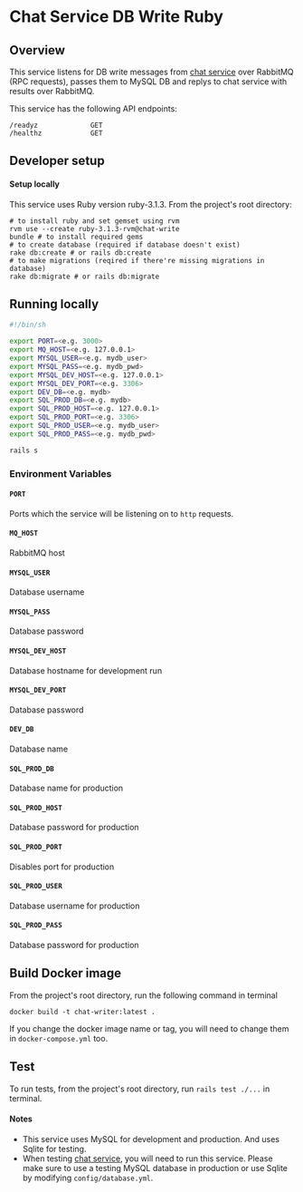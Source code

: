 # Chat Service DB Write Ruby

## Overview
This service listens for DB write messages from [chat service](https://github.com/TamerB/chat-service-ruby) over RabbitMQ (RPC requests), passes them to MySQL DB and replys to chat service with results over RabbitMQ.

This service has the following API endpoints:
```
/readyz             GET
/healthz            GET
```

## Developer setup
#### Setup locally
This service uses Ruby version ruby-3.1.3.
From the project's root directory:

```
# to install ruby and set gemset using rvm
rvm use --create ruby-3.1.3-rvm@chat-write
bundle # to install required gems
# to create database (required if database doesn't exist)
rake db:create # or rails db:create
# to make migrations (reqired if there're missing migrations in database)
rake db:migrate # or rails db:migrate
```

## Running locally

```bash
#!/bin/sh

export PORT=<e.g. 3000>
export MQ_HOST=<e.g. 127.0.0.1>
export MYSQL_USER=<e.g. mydb_user>
export MYSQL_PASS=<e.g. mydb_pwd>
export MYSQL_DEV_HOST=<e.g. 127.0.0.1>
export MYSQL_DEV_PORT=<e.g. 3306>
export DEV_DB=<e.g. mydb>
export SQL_PROD_DB=<e.g. mydb>
export SQL_PROD_HOST=<e.g. 127.0.0.1>
export SQL_PROD_PORT=<e.g. 3306>
export SQL_PROD_USER=<e.g. mydb_user>
export SQL_PROD_PASS=<e.g. mydb_pwd>

rails s
```

### Environment Variables
#### `PORT`
Ports which the service will be listening on to `http` requests.
#### `MQ_HOST`
RabbitMQ host
#### `MYSQL_USER`
Database username
#### `MYSQL_PASS`
Database password
#### `MYSQL_DEV_HOST`
Database hostname for development run
#### `MYSQL_DEV_PORT`
Database password
#### `DEV_DB`
Database name
#### `SQL_PROD_DB`
Database name for production
#### `SQL_PROD_HOST`
Database password for production
#### `SQL_PROD_PORT`
Disables port for production
#### `SQL_PROD_USER`
Database username for production
#### `SQL_PROD_PASS`
Database password for production

## Build Docker image
From the project's root directory, run the following command in terminal
```
docker build -t chat-writer:latest .
```
If you change the docker image name or tag, you will need to change them in `docker-compose.yml` too.

## Test
To run tests, from the project's root directory, run `rails test ./...` in terminal.

#### Notes
- This service uses MySQL for development and production. And uses Sqlite for testing.
- When testing [chat service](https://github.com/TamerB/chat-service-ruby), you will need to run this service. Please make sure to use a testing MySQL database in production or use Sqlite by modifying `config/database.yml`.